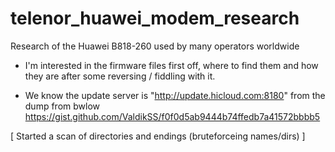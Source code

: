 # telenor_huawei_modem_research
Research of the Huawei B818-260 used by many operators worldwide



* I'm interested in the firmware files first off, where to find them and how they
  are after some reversing / fiddling with it.

 - We know the update server is "http://update.hicloud.com:8180" from the dump from bwlow
   https://gist.github.com/ValdikSS/f0f0d5ab9444b74ffedb7a41572bbbb5

 [ Started a scan of directories and endings (bruteforceing names/dirs) ]
 



















